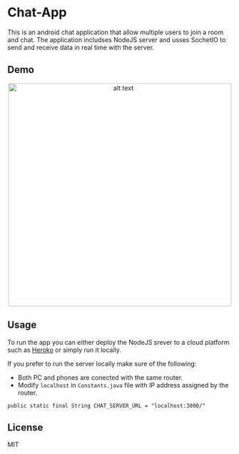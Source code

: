 # Chat-App

This is an android chat application that allow multiple users to join a room and chat. The application includses NodeJS server and usses SochetIO to send and receive data in real time with the server. 


## Demo

<p align="center"><img src="https://i.imgur.com/YBH4HYb.gif" height="500" alt="alt text" title="demo"></p>


## Usage

To run the app you can either deploy the NodeJS srever to a cloud platform such as [Heroko](https://devcenter.heroku.com/articles/nodejs-support) or simply run it locally. 

If you prefer to run the server locally make sure of the following:
* Both PC and phones are conected with the same router.
* Modify `localhost` in `Constants.java` file with IP address assigned by the router.
```
public static final String CHAT_SERVER_URL = "localhost:3000/"
```


## License

MIT
